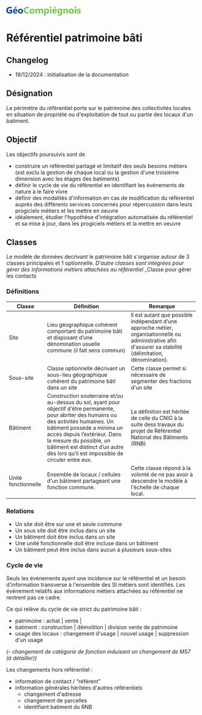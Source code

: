 ![picto](https://github.com/sigagglocompiegne/orga_gest_igeo/blob/master/doc/img/geocompiegnois_2020_reduit_v2.png)

# Référentiel patrimoine bâti

## Changelog
- 19/12/2024 : initialisation de la documentation

## Désignation
Le périmètre du référentiel porte sur le patrimoine des collectivités locales en situation de propriété ou d'exploitation de tout ou partie des locaux d'un batiment.

## Objectif
Les objectifs poursuivis sont de
- construire un référentiel partagé et limitatif des seuls besoins métiers (est exclu la gestion de chaque local ou la gestion d'une troisième dimension avec les étages des batiments)
- définir le cycle de vie du référentiel en identifiant les événements de nature à le faire vivre
- définir des modalités d'information en cas de modification du référentiel auprès des différents services concernés pour répercussion dans leurs progiciels métiers et les mettre en oeuvre
- idéalement, étudier l'hypothèse d'intégration automatisée du référentiel et sa mise à jour, dans les progiciels métiers et la mettre en oeuvre

## Classes
Le modèle de données decrivant le patrimoine bâti s'organise autour de 3 classes principales et 1 optionnelle.
_D'autre classes sont intégrées pour gérer des informations métiers attachées au référentiel_
_Classe pour gérer les contacts

### Définitions

Classe | Définition | Remarque
--------- | --------- |--------- 
Site | Lieu géographique cohérent comportant du patrimoine bâti et disposant d’une dénomination usuelle commune (il fait sens commun)  | Il est autant que possible indépendant d’une approche métier, organisationnelle ou administrative afin d'assurer sa stabilité (délimitation, dénomination). 
Sous-site | Classe optionnelle décrivant un sous-lieu géographique cohérent du patrimoine bâti dans un site | Cette classe permet si nécessaire de segmenter des fractions d'un site
Bâtiment | Construction souterraine et/ou au-dessus du sol, ayant pour objectif d'être permanente, pour abriter des humains ou des activités humaines. Un bâtiment possède a minima un accès depuis l’extérieur. Dans la mesure du possible, un bâtiment est distinct d’un autre dès lors qu’il est impossible de circuler entre eux. | La définition est héritée de celle du CNIG à la suite dess travaux du projet de Référentiel National des Bâtiments (RNB)
Unité fonctionnelle | Ensemble de locaux / cellules d'un bâtiment partageant une fonction commune. | Cette classe répond à la volonté de ne pas avoir à descendre le modèle à l'échelle de chaque local.

### Relations
- Un site doit être sur une et seule commune
- Un sous site doit être inclus dans un site
- Un bâtiment doit être inclus dans un site
- Une unité fonctionnelle doit être incluse dans un bâtiment
- Un bâtiment peut être inclus dans aucun à plusieurs sous-sites

### Cycle de vie
Seuls les événements ayant une incidence sur le référentiel et un besoin d'information transverse à l'ensemble des SI métiers sont identifiés.
Les événement relatifs aux informations métiers attachées au référentiel ne rentrent pas ce cadre.

Ce qui relève du cycle de vie strict du patrimoine bâti :
- patrimoine : achat | vente |
- batiment : construction | démolition | division vente de patrimoine
- usage des locaux : changement d'usage | nouvel usage | suppression d'un usage

_(- changement de catégorie de fonction induisant un changement de M57 (à détailler))_

Les changements hors référentiel :
- information de contact / “référent”
- information générales héritées d'autres référentiels
  - changement d'adresse
  - changement de parcelles
  - identifiant batiment du RNB 
